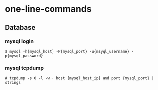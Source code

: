 # one-line-commands


## Database



### mysql login

```shell
$ mysql -h{mysql_host} -P{mysql_port} -u{msyql_username} -p{mysql_password}
```

### mysql tcpdump

```shell
# tcpdump -s 0 -l -w - host {mysql_host_ip} and port {mysql_port} | strings
```

